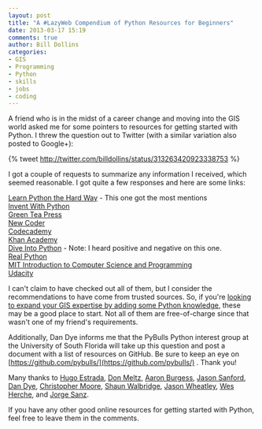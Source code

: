 ```yaml
---
layout: post
title: "A #LazyWeb Compendium of Python Resources for Beginners"
date: 2013-03-17 15:19
comments: true
author: Bill Dollins
categories: 
- GIS
- Programming
- Python
- skills
- jobs
- coding
---
```

A friend who is in the midst of a career change and moving into the GIS world asked me for some pointers to resources for getting started with Python. I threw the question out to Twitter (with a similar variation also posted to Google+):

{% tweet http://twitter.com/billdollins/status/313263420923338753 %}

I got a couple of requests to summarize any information I received, which seemed reasonable. I got quite a few responses and here are some links:

<!--more-->

[Learn Python the Hard Way](http://learnpythonthehardway.org/) - This one got the most mentions<br/>
[Invent With Python](http://inventwithpython.com/)<br/>
[Green Tea Press](http://www.greenteapress.com/)<br/>
[New Coder](http://newcoder.io/)<br/>
[Codecademy](http://www.codecademy.com/tracks/python)<br/>
[Khan Academy](https://www.khanacademy.org/science/computer-science)<br/>
[Dive Into Python](http://www.diveintopython.net/) - Note: I heard positive and negative on this one.<br/>
[Real Python](http://www.realpython.com/e-book/)<br/>
[MIT Introduction to Computer Science and Programming](http://ocw.mit.edu/courses/electrical-engineering-and-computer-science/6-00-introduction-to-computer-science-and-programming-fall-2008/index.htm)<br/>
[Udacity](https://www.udacity.com/course/cs101)

I can't claim to have checked out all of them, but I consider the recommendations to have come from trusted sources. So, if you're [looking to expand your GIS expertise by adding some Python knowledge](http://blog.geomusings.com/2013/01/30/yes-you-need-to-code/), these may be a good place to start. Not all of them are free-of-charge since that wasn't one of my friend's requirements.

Additionally, Dan Dye informs me that the PyBulls Python interest group at the University of South Florida will take up this question and post a document with a list of resources on GitHub. Be sure to keep an eye on [https://github.com/pybulls/](https://github.com/pybulls/) . Thank you!

Many thanks to [Hugo Estrada](http://twitter.com/hugoestr), [Don Meltz](http://twitter.com/DonMeltz), [Aaron Burgess](http://twitter.com/IndyGIS), [Jason Sanford](http://twitter.com/JCSanford), [Dan Dye](http://twitter.com/dandye), [Christopher Moore](http://twitter.com/swfoundry), [Shaun Walbridge](http://twitter.com/scw), [Jason Wheatley](http://twitter.com/jmwdesign), [Wes Herche](https://plus.google.com/u/0/102903916051293271489/posts), and [Jorge Sanz](https://plus.google.com/u/0/110136604428694315510/posts).

If you have any other good online resources for getting started with Python, feel free to leave them in the comments.
